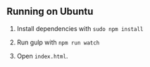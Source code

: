 ## Running on Ubuntu

1. Install dependencies with `sudo npm install`

2. Run gulp with `npm run watch`

3. Open `index.html`.

